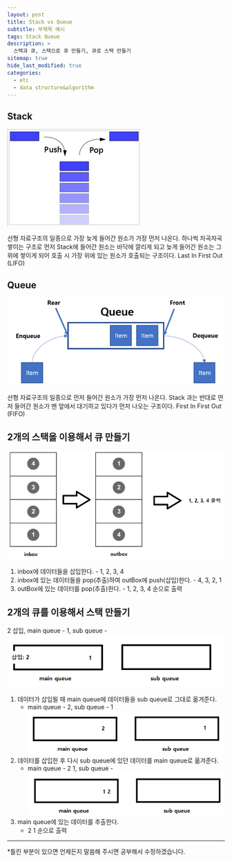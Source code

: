 ```yaml
---
layout: post
title: Stack vs Queue
subtitle: 부제목 예시
tags: Stack Queue
description: >
  스택과 큐, 스택으로 큐 만들기, 큐로 스택 만들기
sitemap: true
hide_last_modified: true
categories:
  - etc
  - data structure&algorithm
---
```


## Stack

![](/assets//img/blog/etc/data%20structure%26algorithm/sq_1.PNG)

선형 자료구조의 일종으로 가장 늦게 들어간 원소가 가장 먼저 나온다. 하나씩 차곡차곡 쌓이는 구조로 먼저 Stack에 들어간 원소는 바닥에 깔리게 되고 늦게 들어간 원소는 그 위에 쌓이게 되어 호출 시 가장 위에 있는 원소가 호출되는 구조이다. Last In First Out (LIFO)

## Queue

![](/assets//img/blog/etc/data%20structure%26algorithm/sq_2.PNG)

선형 자료구조의 일종으로 먼저 들어간 원소가 가장 먼저 나온다. Stack 과는 반대로 먼저 들어간 원소가 맨 앞에서 대기하고 있다가 먼저 나오는 구조이다. First In First Out (FIFO)

## 2개의 스택을 이용해서 큐 만들기

![](/assets//img/blog/etc/data%20structure%26algorithm/sq_3.png)

1. inbox에 데이터들을 삽입한다. - 1, 2, 3, 4
2. inbox에 있는 데이터들을 pop(추출)하여 outBox에 push(삽입)한다. - 4, 3, 2, 1
3. outBox에 있는 데이터를 pop(추출)한다. - 1, 2, 3, 4 순으로 출력

## 2개의 큐를 이용해서 스택 만들기

2 삽입, main queue - 1, sub queue - 
![](/assets//img/blog/etc/data%20structure%26algorithm/sq_4.png)
1. 데이터가 삽입될 때 main queue에 데이터들을 sub queue로 그대로 옮겨준다.
    - main queue - 2, sub queue - 1
    ![](/assets//img/blog/etc/data%20structure%26algorithm/sq_5.png)
2. 데이터를 삽입한 후 다시 sub queue에 있던 데이터를 main queue로 옮겨준다.
    - main queue - 2 1, sub queue - 
    ![](/assets//img/blog/etc/data%20structure%26algorithm/sq_6.png)
3. main queue에 있는 데이터를 추출한다.
    - 2 1 순으로 출력 

---
*틀린 부분이 있으면 언제든지 말씀해 주시면 공부해서 수정하겠습니다.
